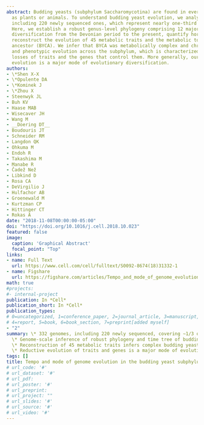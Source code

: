 ```yaml
---
abstract: Budding yeasts (subphylum Saccharomycotina) are found in every biome and are as genetically diverse
  as plants or animals. To understand budding yeast evolution, we analyzed the genomes of 332 yeast species,
  including 220 newly sequenced ones, which represent nearly one-third of all known budding yeast diversity.
  Here, we establish a robust genus-level phylogeny comprising 12 major clades, infer the timescale of
  diversification from the Devonian period to the present, quantify horizontal gene transfer (HGT), and
  reconstruct the evolution of 45 metabolic traits and the metabolic toolkit of the budding yeast common
  ancestor (BYCA). We infer that BYCA was metabolically complex and chronicle the tempo and mode of genomic
  and phenotypic evolution across the subphylum, which is characterized by very low HGT levels and widespread
  losses of traits and the genes that control them. More generally, our results argue that reductive
  evolution is a major mode of evolutionary diversification.
authors:
- \*Shen X-X
- \*Opulente DA
- \*Kominek J
- \*Zhou X
- Steenwyk JL
- Buh KV
- Haase MAB
- Wisecaver JH
- Wang M
- __Doering DT__
- Boudouris JT
- Schneider RM
- Langdon QK
- Ohkuma M
- Endoh R
- Takashima M
- Manabe R
- Čadež Než
- Libkind D
- Rosa CA
- DeVirgilio J
- Hulfachor AB
- Groenewald M
- Kurtzman CP
- Hittinger CT
- Rokas A
date: "2018-11-08T00:00:00-05:00"
doi: "https://doi.org/10.1016/j.cell.2018.10.023"
featured: false
image:
  caption: 'Graphical Abstract'
  focal_point: "Top"
links:
- name: Full Text
  url: https://www.cell.com/cell/fulltext/S0092-8674(18)31332-1
- name: Figshare
  url: https://figshare.com/articles/Tempo_and_mode_of_genome_evolution_in_the_budding_yeast_subphylum/5854692
math: true
#projects:
#- internal-project
publication: In *Cell*
publication_short: In *Cell*
publication_types:
# 0=uncategorized, 1=conference_paper, 2=journal_article, 3=manuscript, 
# 4=report, 5=book, 6=book_section, 7=preprint[added myself]
- "2"
summary: \* 332 genomes, including 220 newly sequenced, covering ∼1/3 of known budding yeasts
  \* Genome-scale inference of robust phylogeny and time tree of budding yeast subphylum
  \* Reconstruction of 45 metabolic traits infers complex budding yeast common ancestor
  \* Reductive evolution of traits and genes is a major mode of evolutionary diversification.
tags: []
title: Tempo and mode of genome evolution in the budding yeast subphylum
# url_code: '#'
# url_dataset: '#'
# url_pdf: 
# url_poster: '#'
# url_preprint: 
# url_project: ""
# url_slides: '#'
# url_source: '#'
# url_video: '#'
---
```

